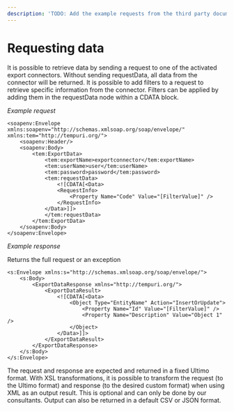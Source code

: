 ```yaml
---
description: 'TODO: Add the example requests from the third party documentation'
---
```


# Requesting data

It is possible to retrieve data by sending a request to one of the activated export connectors. Without sending requestData, all data from the connector will be returned. It is possible to add filters to a request to retrieve specific information from the connector. Filters can be applied by adding them in the requestData node within a CDATA block.

_Example request_

```text
<soapenv:Envelope xmlns:soapenv="http://schemas.xmlsoap.org/soap/envelope/" xmlns:tem="http://tempuri.org/">
    <soapenv:Header/>
    <soapenv:Body>
        <tem:ExportData>
            <tem:exportName>exportconnector</tem:exportName>
            <tem:userName>user</tem:userName>
            <tem:password>password</tem:password>
            <tem:requestData>
                <![CDATA[<Data>
                <RequestInfo>
                    <Property Name="Code" Value="[FilterValue]" />
                </RequestInfo>
            </Data>]]>
            </tem:requestData>
        </tem:ExportData>
    </soapenv:Body>
</soapenv:Envelope>
```

_Example response_

Returns the full request or an exception

```text
<s:Envelope xmlns:s="http://schemas.xmlsoap.org/soap/envelope/">
    <s:Body>
        <ExportDataResponse xmlns="http://tempuri.org/">
            <ExportDataResult>
                <![CDATA[<Data>
                    <Object Type="EntityName" Action="InsertOrUpdate">
                        <Property Name="Id" Value="[FilterValue]" />
                        <Property Name="Description" Value="Object 1" />
                    </Object>
                </Data>]]>
            </ExportDataResult>
        </ExportDataResponse>
    </s:Body>
</s:Envelope>
```

The request and response are expected and returned in a fixed Ultimo format. With XSL transformations, it is possible to transform the request \(to the Ultimo format\) and response \(to the desired custom format\) when using XML as an output result. This is optional and can only be done by our consultants. Output can also be returned in a default CSV or JSON format.

